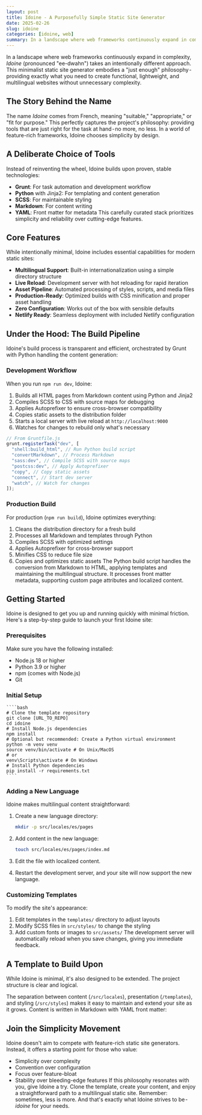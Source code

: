 ```yaml
---
layout: post
title: Idoine - A Purposefully Simple Static Site Generator
date: 2025-02-26
slug: idoine
categories: [idoine, web]
summary: In a landscape where web frameworks continuously expand in complexity, Idoine takes an intentionally different approach.
---
```


In a landscape where web frameworks continuously expand in complexity, _Idoine_ (pronounced "ee-dwahn") takes an intentionally different approach. This minimalist static site generator embodies a "just enough" philosophy - providing exactly what you need to create functional, lightweight, and multilingual websites without unnecessary complexity.

## The Story Behind the Name

The name _Idoine_ comes from French, meaning "suitable," "appropriate," or "fit for purpose." This perfectly captures the project's philosophy: providing tools that are just right for the task at hand - no more, no less. In a world of feature-rich frameworks, Idoine chooses simplicity by design.

## A Deliberate Choice of Tools

Instead of reinventing the wheel, Idoine builds upon proven, stable technologies:

- **Grunt**: For task automation and development workflow
- **Python** with Jinja2: For templating and content generation
- **SCSS**: For maintainable styling
- **Markdown**: For content writing
- **YAML**: Front matter for metadata
  This carefully curated stack prioritizes simplicity and reliability over cutting-edge features.

## Core Features

While intentionally minimal, Idoine includes essential capabilities for modern static sites:

- **Multilingual Support**: Built-in internationalization using a simple directory structure
- **Live Reload**: Development server with hot reloading for rapid iteration
- **Asset Pipeline**: Automated processing of styles, scripts, and media files
- **Production-Ready**: Optimized builds with CSS minification and proper asset handling
- **Zero Configuration**: Works out of the box with sensible defaults
- **Netlify Ready**: Seamless deployment with included Netlify configuration

## Under the Hood: The Build Pipeline

Idoine's build process is transparent and efficient, orchestrated by Grunt with Python handling the content generation:

### Development Workflow

When you run `npm run dev`, Idoine:

1. Builds all HTML pages from Markdown content using Python and Jinja2
2. Compiles SCSS to CSS with source maps for debugging
3. Applies Autoprefixer to ensure cross-browser compatibility
4. Copies static assets to the distribution folder
5. Starts a local server with live reload at `http://localhost:9000`
6. Watches for changes to rebuild only what's necessary

```javascript
// From Gruntfile.js
grunt.registerTask("dev", [
  "shell:build_html", // Run Python build script
  "convertMarkdown", // Process Markdown
  "sass:dev", // Compile SCSS with source maps
  "postcss:dev", // Apply Autoprefixer
  "copy", // Copy static assets
  "connect", // Start dev server
  "watch", // Watch for changes
]);
```

### Production Build

For production (`npm run build`), Idoine optimizes everything:

1. Cleans the distribution directory for a fresh build
2. Processes all Markdown and templates through Python
3. Compiles SCSS with optimized settings
4. Applies Autoprefixer for cross-browser support
5. Minifies CSS to reduce file size
6. Copies and optimizes static assets
   The Python build script handles the conversion from Markdown to HTML, applying templates and maintaining the multilingual structure. It processes front matter metadata, supporting custom page attributes and localized content.

## Getting Started

Idoine is designed to get you up and running quickly with minimal friction. Here's a step-by-step guide to launch your first Idoine site:

### Prerequisites

Make sure you have the following installed:

- Node.js 18 or higher
- Python 3.9 or higher
- npm (comes with Node.js)
- Git

### Initial Setup

    ````bash
    # Clone the template repository
    git clone [URL_TO_REPO]
    cd idoine
    # Install Node.js dependencies
    npm install
    # Optional but recommended: Create a Python virtual environment
    python -m venv venv
    source venv/bin/activate # On Unix/MacOS
    # or
    venv\Scripts\activate # On Windows
    # Install Python dependencies
    pip install -r requirements.txt
    ````

### Adding a New Language

Idoine makes multilingual content straightforward:

1. Create a new language directory:

   ```bash
   mkdir -p src/locales/es/pages
   ```

2. Add content in the new language:

   ```bash
   touch src/locales/es/pages/index.md
   ```

3. Edit the file with localized content.
4. Restart the development server, and your site will now support the new language.

### Customizing Templates

To modify the site's appearance:

1. Edit templates in the `templates/` directory to adjust layouts
2. Modify SCSS files in `src/styles/` to change the styling
3. Add custom fonts or images to `src/assets/`
   The development server will automatically reload when you save changes, giving you immediate feedback.

## A Template to Build Upon

While Idoine is minimal, it's also designed to be extended. The project structure is clear and logical.

The separation between content (`/src/locales`), presentation (`/templates`), and styling (`/src/styles`) makes it easy to maintain and extend your site as it grows. Content is written in Markdown with YAML front matter:

## Join the Simplicity Movement

Idoine doesn't aim to compete with feature-rich static site generators. Instead, it offers a starting point for those who value:

- Simplicity over complexity
- Convention over configuration
- Focus over feature-bloat
- Stability over bleeding-edge features
  If this philosophy resonates with you, give Idoine a try. Clone the template, create your content, and enjoy a straightforward path to a multilingual static site.
  Remember: sometimes, less is more. And that's exactly what Idoine strives to be - *idoine* for your needs.
